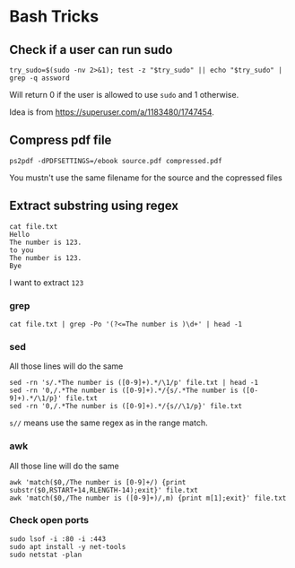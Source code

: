 # Bash Tricks

## Check if a user can run sudo

```
try_sudo=$(sudo -nv 2>&1); test -z "$try_sudo" || echo "$try_sudo" | grep -q assword
```

Will return 0 if the user is allowed to use `sudo` and 1 otherwise.

Idea is from <https://superuser.com/a/1183480/1747454>.

## Compress pdf file

```
ps2pdf -dPDFSETTINGS=/ebook source.pdf compressed.pdf
```

You mustn't use the same filename for the source and the copressed files

## Extract substring using regex

```
cat file.txt
Hello
The number is 123.
to you
The number is 123.
Bye
```

I want to extract `123`

### grep

```
cat file.txt | grep -Po '(?<=The number is )\d+' | head -1
```

### sed

All those lines will do the same

```
sed -rn 's/.*The number is ([0-9]+).*/\1/p' file.txt | head -1
sed -rn '0,/.*The number is ([0-9]+).*/{s/.*The number is ([0-9]+).*/\1/p}' file.txt
sed -rn '0,/.*The number is ([0-9]+).*/{s//\1/p}' file.txt
```

`s//` means use the same regex as in the range match.

### awk

All those line will do the same

```
awk 'match($0,/The number is [0-9]+/) {print substr($0,RSTART+14,RLENGTH-14);exit}' file.txt
awk 'match($0,/The number is ([0-9]+)/,m) {print m[1];exit}' file.txt
```

### Check open ports

```
sudo lsof -i :80 -i :443
sudo apt install -y net-tools
sudo netstat -plan
